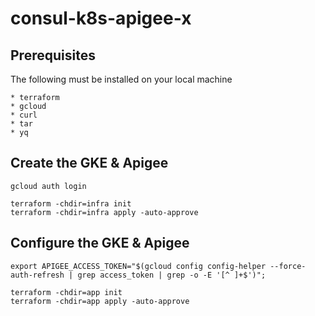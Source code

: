 # consul-k8s-apigee-x

## Prerequisites

The following must be installed on your local machine

```
* terraform
* gcloud
* curl
* tar
* yq
```

## Create the GKE & Apigee
```
gcloud auth login

terraform -chdir=infra init
terraform -chdir=infra apply -auto-approve
```

## Configure the GKE & Apigee

```
export APIGEE_ACCESS_TOKEN="$(gcloud config config-helper --force-auth-refresh | grep access_token | grep -o -E '[^ ]+$')";

terraform -chdir=app init
terraform -chdir=app apply -auto-approve
```

